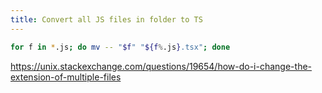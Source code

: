 ```yaml
---
title: Convert all JS files in folder to TS
---
```


```bash
for f in *.js; do mv -- "$f" "${f%.js}.tsx"; done
```

https://unix.stackexchange.com/questions/19654/how-do-i-change-the-extension-of-multiple-files